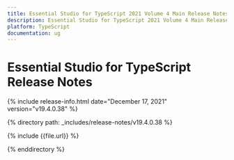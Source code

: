 ```yaml
---
title: Essential Studio for TypeScript 2021 Volume 4 Main Release Notes  
description: Essential Studio for TypeScript 2021 Volume 4 Main Release Notes  
platform: TypeScript
documentation: ug
---
```


# Essential Studio for TypeScript  Release Notes  

{% include release-info.html date="December 17, 2021"  version="v19.4.0.38" %} 


{% directory path: _includes/release-notes/v19.4.0.38 %}

{% include {{file.url}} %}

{% enddirectory %}
